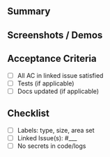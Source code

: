 ## Summary
<!-- What does this change? Why? Link the issue: Closes #123 -->

## Screenshots / Demos
<!-- If UI, include before/after or a short screen recording link -->

## Acceptance Criteria
- [ ] All AC in linked issue satisfied
- [ ] Tests (if applicable)
- [ ] Docs updated (if applicable)

## Checklist
- [ ] Labels: type, size, area set
- [ ] Linked Issue(s): #___
- [ ] No secrets in code/logs
